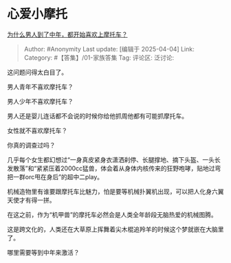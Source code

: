# 心爱小摩托
[为什么男人到了中年，都开始喜欢上摩托车？](https://www.zhihu.com/question/12788073619/answer/1891276363425620736)

> Author: #Anonymity
> Last update: [编辑于 2025-04-04]
> Link:
> Category: #【答集】/01-家族答集 
> Tag: 
> 评论区:
> 泛讨论:

这问题问得太白目了。

男人青年不喜欢摩托车？

男人少年不喜欢摩托车？

男人还是婴儿连话都不会说的时候你给他抓周他都有可能抓摩托车。

女性就不喜欢摩托车？

你真的调查过吗？

几乎每个女生都幻想过“一身真皮紧身衣潇洒刹停、长腿撑地、摘下头盔、一头长发散落”和“紧紧压着2000cc猛兽，体会着从身体内核传来的狂野咆哮，贴地过弯把一群orc甩在身后”的超中二play。

机械造物里有谁要跟摩托车比魅力，怕是要等机械扑翼机出现，可以把人化身六翼天使才有得一拼。

在这之前，作为“机甲兽”的摩托车必然会是人类全年龄段无脑热爱的机械图腾。

这是跨文化的，人类还在大草原上挥舞着尖木棍追羚羊的时候这个梦就嵌在大脑里了。

哪里需要等到中年来激活？
